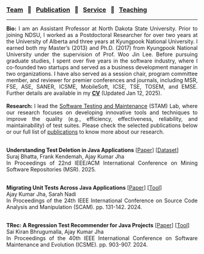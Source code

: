 
### [Team](stamlab.md) &nbsp;&nbsp;🌴&nbsp;&nbsp; [Publication](publications.md) &nbsp;&nbsp;🌴&nbsp;&nbsp; [Service](services.md) &nbsp;&nbsp;🌴&nbsp;&nbsp; [Teaching](teaching.md)
***
<div style="text-align: justify"> <b>Bio:</b> I am an Assistant Professor at North Dakota State University. 
Prior to joining NDSU, I worked as a Postdoctoral Researcher for over two years at the University of Alberta and three years at Kyungpook National University. 
I earned both my Master’s (2013) and Ph.D. (2017) from Kyungpook National University under the supervision of Prof. Woo Jin Lee. 
Before pursuing graduate studies, I spent over five years in the software industry, where I co-founded two startups and served as a business development manager in two organizations.
 I have also served as a session chair, program committee member, and reviewer for premier conferences and journals, 
  including MSR, FSE, ASE, SANER, ICSME, MobileSoft, ICSE, TSE, TOSEM, and EMSE. Further details are available in my <a href="doc/CV_Ajay.pdf" target="_blank"><b>CV</b></a> (Updated Jan 12, 2025).
 <br>
 <br>
 <b>Research:</b> I lead the <a href="stamlab.html">Software Testing and Maintenance</a> (STAM) Lab, where our research focuses on developing
innovative tools and techniques to improve the quality (e.g., efficiency, effectiveness, reliability, and maintainability) of test suites. Please check the selected publications below or our full list of <a href="publications.html">publications</a> to know more about our research.
<br>

<br><b>Understanding Test Deletion in Java Applications</b> [<a href="papers/msr25.pdf" target="_blank">Paper</a>] [<a href="https://github.com/STAM-NDSU/UnderstandingTestDeletion" target="_blank">Dataset</a>]
<br>Suraj Bhatta, Frank Kendemah, Ajay Kumar Jha
<br>In Proceedings of 22nd IEEE/ACM International Conference on Mining Software Repositories (MSR). 2025.
<br>

<br><b>Migrating Unit Tests Across Java Applications</b> [<a href="papers/scam24.pdf" target="_blank">Paper</a>] [<a href="https://github.com/STAM-NDSU/JTestMigrator" target="_blank">Tool</a>] 
<br>Ajay Kumar Jha, Sarah Nadi
<br>In Proceedings of the 24th IEEE International Conference on Source Code Analysis and Manipulation (SCAM). pp. 131-142. 2024.
<br>

<br><b>TRec: A Regression Test Recommender for Java Projects</b> [<a href="papers/icsme24.pdf" target="_blank">Paper</a>] [<a href="https://github.com/STAM-NDSU/TRec" target="_blank">Tool</a>] 
<br>Sai Kiran Bhrugumalla, Ajay Kumar Jha
<br>In Proceedings of the 40th IEEE International Conference on Software Maintenance and Evolution (ICSME). pp. 903-907. 2024. 
<br>


</div>
 
 